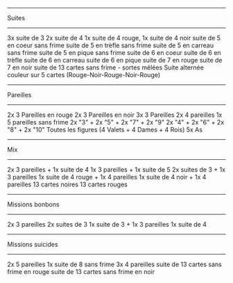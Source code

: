 - - - - - - - - - - - -
Suites
- - - - - - - - - - - -
3x suite de 3
2x suite de 4
1x suite de 4 rouge, 1x suite de 4 noir
suite de 5 en coeur sans frime
suite de 5 en trèfle sans frime
suite de 5 en carreau sans frime
suite de 5 en pique sans frime
suite de 6 en coeur
suite de 6 en trèfle
suite de 6 en carreau
suite de 6 en pique
suite de 7 en rouge
suite de 7 en noir
suite de 13 cartes sans frime - sortes mêlées
Suite alternée couleur sur 5 cartes (Rouge-Noir-Rouge-Noir-Rouge)

- - - - - - - - - - - -
Pareilles
- - - - - - - - - - - -
2x 3 Pareilles en rouge
2x 3 Pareilles en noir
3x 3 Pareilles
2x 4 pareilles
1x 5 pareilles sans frime
2x "3" + 2x "5" + 2x "7" + 2x "9"
2x "4" + 2x "6" + 2x "8" + 2x "10"
Toutes les figures (4 Valets + 4 Dames + 4 Rois)
5x As

- - - - - - - - - - - -
Mix
- - - - - - - - - - - -
2x 3 pareilles + 1x suite de 4
1x 3 pareilles + 1x suite de 5
2x suites de 3 + 1x 3 pareilles
1x suite de 4 rouge + 1x 4 pareilles
1x suite de 4 noir + 1x 4 pareilles
13 cartes noires
13 cartes rouges

- - - - - - - - - - - -
Missions bonbons
- - - - - - - - - - - -
2x 3 pareilles
2x suites de 3
1x suite de 3 + 1x 3 pareilles
1x suite de 4

- - - - - - - - - - - -
Missions suicides
- - - - - - - - - - - -
2x 5 pareilles
1x suite de 8 sans frime
3x 4 pareilles
suite de 13 cartes sans frime en rouge
suite de 13 cartes sans frime en noir